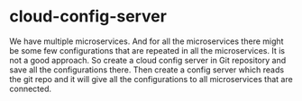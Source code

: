 # cloud-config-server
We have multiple microservices. 
And for all the microservices there might be some few configurations that are repeated in all the microservices. 
It is not a good approach. So create a cloud config server in Git repository and save all the configurations there. 
Then create a config server which reads the git repo and it will give all the configurations to all microservices that are connected. 
